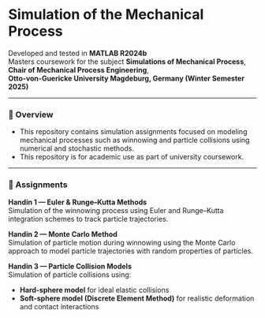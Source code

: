 # Simulation of the Mechanical Process

Developed and tested in **MATLAB R2024b**  
Masters coursework for the subject **Simulations of Mechanical Process**,  
**Chair of Mechanical Process Engineering**,  
**Otto-von-Guericke University Magdeburg, Germany (Winter Semester 2025)**  

---

### 📘 Overview
- This repository contains simulation assignments focused on modeling mechanical processes such as winnowing and particle collisions using numerical and stochastic methods.
- This repository is for academic use as part of university coursework.

---

### 🧩 Assignments

**Handin 1 — Euler & Runge–Kutta Methods**  
Simulation of the winnowing process using Euler and Runge–Kutta integration schemes to track particle trajectories.

**Handin 2 — Monte Carlo Method**  
Simulation of particle motion during winnowing using the Monte Carlo approach to model particle trajectories with random properties of particles.

**Handin 3 — Particle Collision Models**  
Simulation of particle collisions using:
- **Hard-sphere model** for ideal elastic collisions  
- **Soft-sphere model (Discrete Element Method)** for realistic deformation and contact interactions


